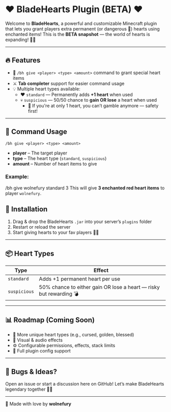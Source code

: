# ❤️ BladeHearts Plugin (BETA) ❤️

Welcome to **BladeHearts**, a powerful and customizable Minecraft plugin that lets you grant players extra permanent (or dangerous 👀) hearts using enchanted items! This is the **BETA snapshot** — the world of hearts is expanding! 💉💖

---

## 🔥 Features
- 💖 `/bh give <player> <type> <amount>` command to grant special heart items
- ⚔️ **Tab completer** support for easier command usage
- 💡 Multiple heart types available:
  - ❤️ `standard` — Permanently adds **+1 heart** when used
  - 💀 `suspicious` — 50/50 chance to **gain OR lose** a heart when used
    - 🚫 If you're at only 1 heart, you can’t gamble anymore — safety first!

---

## 🧪 Command Usage

`/bh give <player> <type> <amount>`

- **player** – The target player
- **type** – The heart type (`standard`, `suspicious`)
- **amount** – Number of heart items to give

### Example:
/bh give wolnefury standard 3
This will give **3 enchanted red heart items** to player `wolnefury`.

## 🧪 Installation
1. Drag & drop the BladeHearts `.jar` into your server’s `plugins` folder
2. Restart or reload the server
3. Start giving hearts to your fav players 🥹💕

---

## 📦 Heart Types

| Type        | Effect                                                                 |
|-------------|------------------------------------------------------------------------|
| `standard`  | Adds +1 permanent heart per use                                        |
| `suspicious`| 50% chance to either gain OR lose a heart — risky but rewarding 💣     |

---

## 📊 Roadmap (Coming Soon)
- 🧡 More unique heart types (e.g., cursed, golden, blessed)
- 🌟 Visual & audio effects
- ⚙️ Configurable permissions, effects, stack limits
- 📁 Full plugin config support

---

## 🐞 Bugs & Ideas?
Open an issue or start a discussion here on GitHub! Let’s make BladeHearts legendary together 💬🔥

---

🖤 Made with love by **wolnefury**
